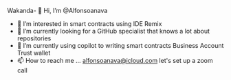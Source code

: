 Wakanda- 👋 Hi, I’m @Alfonsoanava
- 👀 I’m interested in smart contracts using IDE Remix 
- 🌱 I’m currently looking for a GitHub specialist that knows a lot about repositories 
- 💞️ I’m currently using copilot to writing smart contracts Business Account Trust wallet
- 📫 How to reach me ... alfonsoanava@icloud.com let's set up a zoom call

<!---
Alfonsoanava/Alfonsoanava is a ✨ special ✨ repository because its `README.md` (this file) appears on your GitHub profile.
You can click the Preview link to take a look at your changes.
--->

